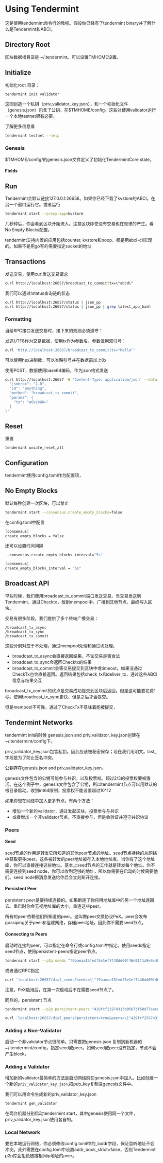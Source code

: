 # Using Tendermint

这是使用tendermint命令行的教程。假设你已经有了tendermint binary并了解什么是Tendermint和ABCI。

## Directory Root

区块数据根目录是 ~/.tendermint。可以设置TMHOME设置。

## Initialize

初始化root 目录：

```bash
tendermint init validator
```

这回创造一个私钥（priv_validator_key.json），和一个初始化文件（genesis.json）包含了公钥，在$TMHOME/config。这些对使用validator运行一个本地testnet很有必要。

了解更多信息看

```sh
tendermint testnet --help
```

### Genesis

$TMHOME/config/的genesis.json文件定义了初始化TendermintCore state。

#### Fields

## Run

Tendermint会默认链接127.0.0.1:26658。如果你已经下载了kvstore的ABCI，在另一个窗口运行它。或者运行

```sh
tendermint start --proxy-app=kvstore
```

几秒种后，你会看到区块开始流入。注意区块即使没有交易也在规律的产生。看No Empty Blocks配置。

tendermint支持内置的应用包括counter, kvstore和noop，都是用abci-cli实现的。如果不是用go写的需要指定socket的地址

## Transactions

发送交易，使用curl发送交易请求

```sh
curl http://localhost:26657/broadcast_tx_commit?tx=\"abcd\"
```

我们可以通过/status查询链的状态

```sh
curl http://localhost:26657/status | json_pp
curl http://localhost:26657/status | json_pp | grep latest_app_hash
```

### Formatting

当给RPC接口发送交易时，接下来的规则必须遵守：

发送UTF8作为交易数据，使用tx作为参数名，参数值用双引号：

```sh
curl 'http://localhost:26657/broadcast_tx_commit?tx="hello"'
```

可以使用hex进制数，可以省略引号并在数据前加上0x

使用POST，数据使用base64编码，作为json格式发送

```sh
curl http://localhost:26657 -H 'Content-Type: application/json' --data-binary '{
  "jsonrpc": "2.0",
  "id": "anything",
  "method": "broadcast_tx_commit",
  "params": {
    "tx": "aGVsbG8="
  }
}'
```

## Reset

重置

```sh
tendermint unsafe_reset_all
```

## Configuration

tendermint使用config.toml作为配置项，



## No Empty Blocks

默认每秒创建一次区块，可以禁止

```sh
tendermint start --consensus.create_empty_blocks=false
```

在config.toml中配置

```sh
[consensus]
create_empty_blocks = false
```

还可以设置时间间隔

```sh
--consensus.create_empty_blocks_interval="5s"
```

```sh
[consensus]
create_empty_blocks_interval = "5s"
```

## Broadcast API

早些时候，我们使用broadcast_tx_commit端口发送交易。当交易发送到Tendermint，通过Checktx，放到mempool中，广播到其他节点，最终写入区块。

交易有很多阶段，我们提供了多个终端广播交易：

```
/broadcast_tx_async
/broadcast_tx_sync
/broadcast_tx_commit
```

这些分别对应于不处理，通过mempool处理和通过块处理。

- broadcast_tx_async会直接返回结果，不论交易是否合法
- broadcast_tx_sync会返回Checktx的结果
- broadcast_tx_commit会等交易提交到区块中或timeout，如果没通过CheckTx也会直接返回。返回结果包括check_tx和deliver_tx，通过这些ABCI信息与结果交互

broadcast_tx_commit的优点是交易成功提交到区块后返回，但是这可能要花费1秒。使用broadcast_tx_sync更快，但是之后才会提交。

但是mempool不可靠，通过了CheckTx不意味着能被提交，

## Tendermint Networks

tendermint init的时候 genesis.json and priv_validator_key.json创建在 ~/.tendermint/config下。

priv_validator_key.json包含私钥，因此应该被秘密保存；现在我们用明文。last_字段是为了防止签名冲突。

公钥存在genesis.json and priv_validator_key.json。

genesis文件包含的公钥可能参与共识，以及投票权。超过2/3的投票权要被激活。在这个例子中，genesis文件包含了公钥，所以tendermint节点可以用默认的根目录启动。收到int64限制，投票权不能设置超过10^12

如果你想在网络中加入更多节点，有两个方法：

- 增加一个新的validator，通过发起区块，投票参与与共识
- 或者增加一个非validator节点，不直接参与，但是会验证并遵守共识协议

### Peers

####  Seed

seed节点的作用是转发它所知道的其他peer节点的地址。seed节点持续的从网络中获取更多peer。这些被转发的peer地址被存入本地地址库。当你有了这个地址库，你可以直接连接这些地址。基本上seed节点的工作就是转发每个地址。你不需要连接到seed node，你可以收到足够的地址，所以你需要在启动的时候需要他们。seed node把消息发送给你后会立刻断开连接。

#### Persistent Peer

persistent peer是要持续连接的。如果断连了你将用地址库中的另一个地址连回去。重启时你会无视地址库的大小，重连这些peer。

所有的peer依赖他们所知道的peer。这叫做peer交换协议PeX。peer会发布gossiping关于peer和组建网络，存储peer地址。因此你不需要seed节点。

#### Connecting to Peers

启动时连接的peer，可以指定在命令行或config.toml中指定。使用seeds指定seed节点，使用persistent-peers指定peer节点。

```sh
tendermint start --p2p.seeds "f9baeaa15fedf5e1ef7448dd60f46c01f1a9e9c4@1.2.3.4:26656,0491d373a8e0fcf1023aaf18c51d6a1d0d4f31bd@5.6.7.8:26656"
```

或者通过RPC指定

```sh
curl 'localhost:26657/dial_seeds?seeds=\["f9baeaa15fedf5e1ef7448dd60f46c01f1a9e9c4@1.2.3.4:26656","0491d373a8e0fcf1023aaf18c51d6a1d0d4f31bd@5.6.7.8:26656"\]'
```

注意，PeX启用后，在第一次启动后不在需要seed节点了。

同样的，persistent 节点

```sh
tendermint start --p2p.persistent-peers "429fcf25974313b95673f58d77eacdd434402665@10.11.12.13:26656,96663a3dd0d7b9d17d4c8211b191af259621c693@10.11.12.14:26656"

curl 'localhost:26657/dial_peers?persistent=true&peers=\["429fcf25974313b95673f58d77eacdd434402665@10.11.12.13:26656","96663a3dd0d7b9d17d4c8211b191af259621c693@10.11.12.14:26656"\]'
```

### Adding a Non-Validator

启动一个非validator节点很简单。只需要把genesis.json 复制到新机器的~/.tendermint/config，指定seed或peer。如何seed或peer没有指定，节点不会产生block，

### Adding a Validator

增加新的validator最简单的方法是启动网络前在genesis.json中加入。比如创建一个新的`priv_validator_key.json`,把pub_key复制进genesis文件中。

我们可以用命令生成新的priv_validator_key.json

```sh
tendermint gen_validator
```

在两台机器分别启动tendermint start，其中genesis使用同一个文件，priv_validator_key.json使用各自的。

### Local Network

要在本地运行网络，你必须修改config.toml中的_laddr字段，保证监听地址不会冲突。此外需要在config.toml中设置addr_book_strict=false，否则Tendermint p2p库会拒绝链接相同ip地址的peer。



